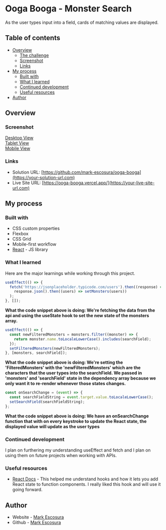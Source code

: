 # Ooga Booga - Monster Search

As the user types input into a field, cards of matching values are displayed.

## Table of contents

- [Overview](#overview)
  - [The challenge](#the-challenge)
  - [Screenshot](#screenshot)
  - [Links](#links)
- [My process](#my-process)
  - [Built with](#built-with)
  - [What I learned](#what-i-learned)
  - [Continued development](#continued-development)
  - [Useful resources](#useful-resources)
- [Author](#author)

## Overview

### Screenshot

[Desktop View](src/designs/desktop-view.png)<br>
[Tablet View](src/designs/tablet-view.png)<br>
[Mobile View](src/designs/mobile-view.png)

### Links

- Solution URL: [https://github.com/mark-escosura/ooga-booga](https://your-solution-url.com)
- Live Site URL: [https://ooga-booga.vercel.app/](https://your-live-site-url.com)

## My process

### Built with

- CSS custom properties
- Flexbox
- CSS Grid
- Mobile-first workflow
- [React](https://reactjs.org/) - JS library

### What I learned

Here are the major learnings while working through this project.

```js
useEffect(() => {
  fetch('https://jsonplaceholder.typicode.com/users').then((response) =>
    response.json().then((users) => setMonsters(users))
  );
}, []);
```

**What the code snippet above is doing: We're fetching the data from the api and using the useState hook to set the new state of the monsters array.**

```js
useEffect(() => {
  const newFilteredMonsters = monsters.filter((monster) => {
    return monster.name.toLocaleLowerCase().includes(searchField);
  });
  setFilteredMonsters(newFilteredMonsters);
}, [monsters, searchField]);
```

**What the code snippet above is doing: We're setting the 'FilteredMonsters' with the 'newFilteredMonsters' which are the characters that the user types into the searchField. We passed in 'monsters' and 'searchField' state in the dependency array because we only want it to re-render whenever those states changes.**

```js
const onSearchChange = (event) => {
  const searchFieldString = event.target.value.toLocaleLowerCase();
  setSearchField(searchFieldString);
};
```

**What the code snippet above is doing: We have an onSearchChange function that with on every keystroke to update the React state, the displayed value will update as the user types**

### Continued development

I plan on furthering my understanding useEffect and fetch and I plan on using them on future projects when working with APIs.

### Useful resources

- [React Docs](<https://reactjs.org/docs/hooks-overview.html#:~:text=useState%20is%20a%20Hook%20(we%E2%80%99ll%20talk%20about%20what%20this%20means%20in%20a%20moment).%20We%20call%20it%20inside%20a%20function%20component%20to%20add%20some%20local%20state%20to%20it>) - This helped me understand hooks and how it lets you add React state to function components. I really liked this hook and will use it going forward.

## Author

- Website - [Mark Escosura](https://mark-escosura-portfolio.vercel.app/)
- Github - [Mark Escosura](https://github.com/mark-escosura)
